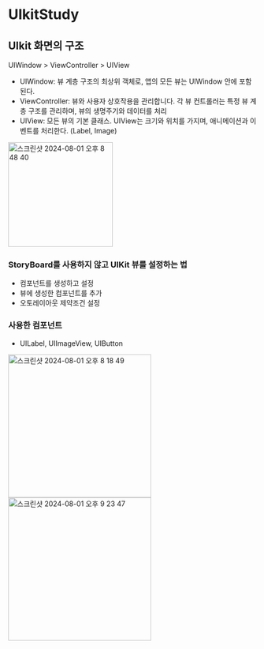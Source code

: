 # UIkitStudy

## UIkit 화면의 구조
UIWindow > ViewController > UIView
- UIWindow: 뷰 계층 구조의 최상위 객체로, 앱의 모든 뷰는 UIWindow 안에 포함된다.
- ViewController: 뷰와 사용자 상호작용을 관리합니다. 각 뷰 컨트롤러는 특정 뷰 계층 구조를 관리하며, 뷰의 생명주기와 데이터를 처리
- UIView:  모든 뷰의 기본 클래스. UIView는 크기와 위치를 가지며, 애니메이션과 이벤트를 처리한다. (Label, Image)
<img width="212" alt="스크린샷 2024-08-01 오후 8 48 40" src="https://github.com/user-attachments/assets/56063c04-1283-4724-9dc1-98ce810fbd84">

### StoryBoard를 사용하지 않고 UIKit 뷰를 설정하는 법
- 컴포넌트를 생성하고 설정
- 뷰에 생성한 컴포넌트를 추가
- 오토레이아웃 제약조건 설정
### 사용한 컴포넌트
- UILabel, UIImageView, UIButton

<img width="290" alt="스크린샷 2024-08-01 오후 8 18 49" src="https://github.com/user-attachments/assets/0a92d831-aa1e-4b4b-94a0-9e2d234c8992">
<img width="290" alt="스크린샷 2024-08-01 오후 9 23 47" src="https://github.com/user-attachments/assets/57c7063e-8eee-4f3a-a666-33ad85c013cd">
